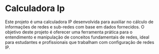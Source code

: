 # Calculadora Ip
 Este projeto é uma calculadora IP desenvolvida para auxiliar no cálculo de informações de redes e sub-redes com base em dados fornecidos. O objetivo deste projeto é oferecer uma ferramenta prática para o entendimento e manipulação de conceitos fundamentais de redes, ideal para estudantes e profissionais que trabalham com configuração de redes IP.
